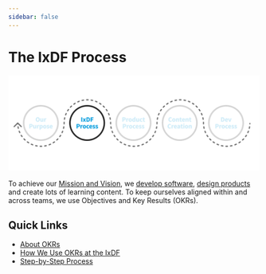 ```yaml
---
sidebar: false
---
```


# The IxDF Process

![](../images/hero-process.svg)

To achieve our [Mission and Vision](/about/purpose.md), we [develop software](/development), [design products](/product/product-process.md) and create lots of learning content. To keep ourselves aligned within and across teams, we use Objectives and Key Results (OKRs).

## Quick Links

-   [About OKRs](/process/about-okrs.md)
-   [How We Use OKRs at the IxDF](/process/okr-usage.md)
-   [Step-by-Step Process](/process/okr-process.md)
